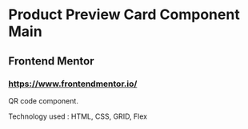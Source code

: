 # Product Preview Card Component Main

## Frontend Mentor

### https://www.frontendmentor.io/

QR code component.

Technology used : HTML, CSS, GRID, Flex

